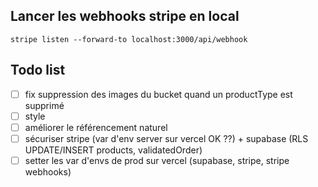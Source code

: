 ## Lancer les webhooks stripe en local

`stripe listen --forward-to localhost:3000/api/webhook`

## Todo list

- [ ] fix suppression des images du bucket quand un productType est supprimé
- [ ] style
- [ ] améliorer le référencement naturel
- [ ] sécuriser stripe (var d'env server sur vercel OK ??) + supabase (RLS UPDATE/INSERT products, validatedOrder)
- [ ] setter les var d'envs de prod sur vercel (supabase, stripe, stripe webhooks)
